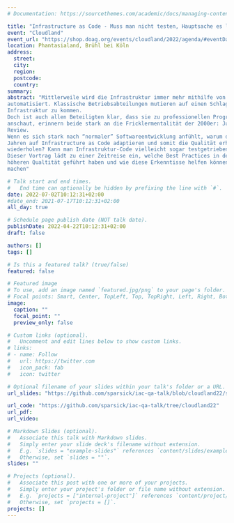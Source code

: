 ```yaml
---
# Documentation: https://sourcethemes.com/academic/docs/managing-content/

title: "Infrastructure as Code - Muss man nicht testen, Hauptsache es läuft"
event: "Cloudland"
event_url: "https://shop.doag.org/events/cloudland/2022/agenda/#eventDay.1656712800"
location: Phantasialand, Brühl bei Köln
address:
  street:
  city:
  region:
  postcode:
  country:
summary:
abstract: "Mittlerweile wird die Infrastruktur immer mehr mithilfe von Code (Provisionierungsskripte, Dockerfiles, (Shell-) Skripte etc. ) beschrieben und
automatisiert. Klassische Betriebsabteilungen mutieren auf einen Schlag zu Entwicklungsabteilungen und müssen programmieren, um an ihre
Infrastruktur zu kommen.
Doch ist auch allen Beteiligten klar, dass sie zu professionellen Programmierern geworden sind? Wenn man sich Entwicklungsprozess und Code
anschaut, erinnern beide stark an die Fricklermentalität der 2000er: Juhuu, es läuft irgendwie, kein VCS, keine Qualitätssicherung mit Test oder
Review.
Wenn es sich stark nach “normaler” Softwareentwicklung anfühlt, warum dann auch nicht die Best Practices und Lessons Learned der letzten 30
Jahren auf Infrastructure as Code adaptieren und somit die Qualität erhöhen? Müssen die frisch gebackenen OpsDevs die alten Fehler der Devs
wiederholen? Kann man Infrastruktur-Code vielleicht sogar testgetrieben entwickeln?
Dieser Vortrag lädt zu einer Zeitreise ein, welche Best Practices in der Softwareentwicklung zur einer
höheren Qualtität geführt haben und wie diese Erkenntisse helfen können, die Entwicklung von Infrastruktur-Code qualitativ hochwertiger zu
machen"

# Talk start and end times.
#   End time can optionally be hidden by prefixing the line with `#`.
date: 2022-07-02T10:12:31+02:00
#date_end: 2021-07-17T10:12:31+02:00
all_day: true

# Schedule page publish date (NOT talk date).
publishDate: 2022-04-22T10:12:31+02:00
draft: false

authors: []
tags: []

# Is this a featured talk? (true/false)
featured: false

# Featured image
# To use, add an image named `featured.jpg/png` to your page's folder.
# Focal points: Smart, Center, TopLeft, Top, TopRight, Left, Right, BottomLeft, Bottom, BottomRight.
image:
  caption: ""
  focal_point: ""
  preview_only: false

# Custom links (optional).
#   Uncomment and edit lines below to show custom links.
# links:
# - name: Follow
#   url: https://twitter.com
#   icon_pack: fab
#   icon: twitter

# Optional filename of your slides within your talk's folder or a URL.
url_slides: "https://github.com/sparsick/iac-qa-talk/blob/cloudland22/slides/2022.07%20-%20Cloudland%20-%20Infrastructure%20As%20Code.pdf"

url_code: "https://github.com/sparsick/iac-qa-talk/tree/cloudland22"
url_pdf:
url_video:

# Markdown Slides (optional).
#   Associate this talk with Markdown slides.
#   Simply enter your slide deck's filename without extension.
#   E.g. `slides = "example-slides"` references `content/slides/example-slides.md`.
#   Otherwise, set `slides = ""`.
slides: ""

# Projects (optional).
#   Associate this post with one or more of your projects.
#   Simply enter your project's folder or file name without extension.
#   E.g. `projects = ["internal-project"]` references `content/project/deep-learning/index.md`.
#   Otherwise, set `projects = []`.
projects: []
---
```

